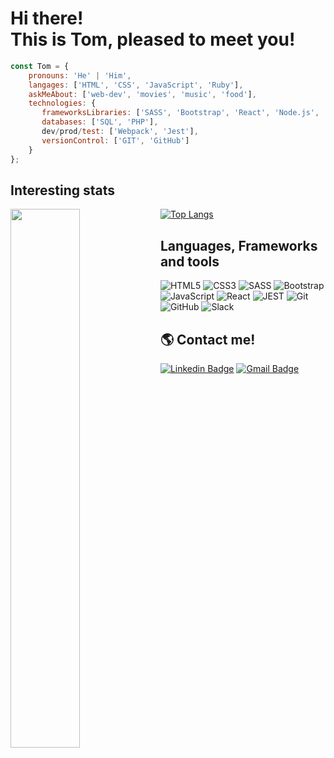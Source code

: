 # Hi there!<br> This is **Tom**, pleased to meet you!

```javascript
const Tom = {
    pronouns: 'He' | 'Him',
    langages: ['HTML', 'CSS', 'JavaScript', 'Ruby'],
    askMeAbout: ['web-dev', 'movies', 'music', 'food'],
    technologies: {
       frameworksLibraries: ['SASS', 'Bootstrap', 'React', 'Node.js', 'Ruby on rails'],
       databases: ['SQL', 'PHP'],
       dev/prod/test: ['Webpack', 'Jest'],
       versionControl: ['GIT', 'GitHub']
    }
};
````
## Interesting stats

<img align="left" width="47%" src='https://github-readme-stats.vercel.app/api?username=KaskMIL&show_icons=true&theme=ayu-mirage'/>

[![Top Langs](https://github-readme-stats.vercel.app/api/top-langs/?username=KaskMIL&theme=ayu-mirage&layout=compact)](https://github.com/KaskMIL/github-readme-stats)

## Languages, Frameworks and tools

![HTML5](https://img.shields.io/badge/HTML5-E34F26?style=for-the-badge&logo=html5&logoColor=white)
![CSS3](https://img.shields.io/badge/CSS3-1572B6?style=for-the-badge&logo=css3&logoColor=white)
![SASS](https://img.shields.io/badge/Sass-CC6699?style=for-the-badge&logo=sass&logoColor=white)
![Bootstrap](https://img.shields.io/badge/Bootstrap-563D7C?style=for-the-badge&logo=bootstrap&logoColor=white)
![JavaScript](https://img.shields.io/badge/JavaScript-323330?style=for-the-badge&logo=javascript&logoColor=F7DF1E)
![React](https://img.shields.io/badge/React-20232A?style=for-the-badge&logo=react&logoColor=61DAFB)
![JEST](https://img.shields.io/badge/Jest-323330?style=for-the-badge&logo=Jest&logoColor=white)
![Git](https://img.shields.io/badge/GIT-E44C30?style=for-the-badge&logo=git&logoColor=white)
![GitHub](https://img.shields.io/badge/GitHub-100000?style=for-the-badge&logo=github&logoColor=white)
![Slack](https://img.shields.io/badge/Slack-4A154B?style=for-the-badge&logo=slack&logoColor=white)

## 🌎 Contact me!
[![Linkedin Badge](https://img.shields.io/badge/LinkedIn-0077B5?style=for-the-badge&logo=linkedin&logoColor=white)](https://www.linkedin.com/in/tomas-milanesi-3427bb185/)
[![Gmail Badge](https://img.shields.io/badge/Gmail-D14836?style=for-the-badge&logo=gmail&logoColor=white)](mailto:tomi.milanesi@gmail.com)


<!--
**KaskMIL/KaskMIL** is a ✨ _special_ ✨ repository because its `README.md` (this file) appears on your GitHub profile.

Here are some ideas to get you started:


-->

